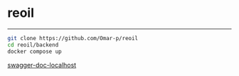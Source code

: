# reoil

 <hr>

 ```bash
git clone https://github.com/Omar-p/reoil
cd reoil/backend
docker compose up
```

[swagger-doc-localhost](http://localhost:8080/swagger-ui/index.html)
